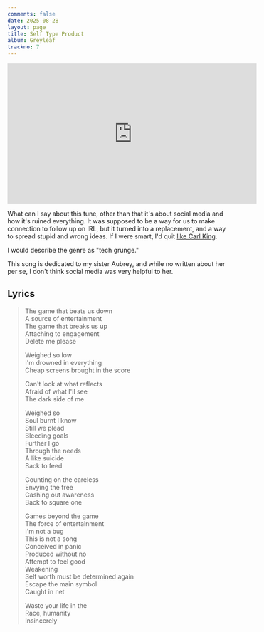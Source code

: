 ```yaml
---
comments: false
date: 2025-08-28
layout: page
title: Self Type Product
album: Greyleaf
trackno: 7
---
```


<iframe width="560" height="315" src="https://www.youtube.com/embed/TODO?si=Mjkg01hmt3s-jNZP" title="YouTube video player" frameborder="0" allow="accelerometer; autoplay; clipboard-write; encrypted-media; gyroscope; picture-in-picture; web-share" referrerpolicy="strict-origin-when-cross-origin" allowfullscreen></iframe>

What can I say about this tune,
other than that it's about social media and how it's ruined everything.
It was supposed to be a way for us to make connection to follow up
on IRL,
but it turned into a replacement,
and a way to spread stupid and wrong ideas.
If I were smart, I'd quit
[like Carl King](https://carlkingdom.com/carl-king-is-no-longer-on-social-media).

I would describe the genre as "tech grunge."

This song is dedicated to my sister Aubrey,
and while no written about her per se,
I don't think social media was very helpful to her.

## Lyrics

>The game that beats us down<br>
>A source of entertainment<br>
>The game that breaks us up<br>
>Attaching to engagement<br>
>Delete me please
>
>Weighed so low<br>
>I'm drowned in everything<br>
>Cheap screens brought in the score
>
>Can't look at what reflects<br>
>Afraid of what I'll see<br>
>The dark side of me
>
>Weighed so<br>
>Soul burnt I know<br>
>Still we plead<br>
>Bleeding goals<br>
>Further I go<br>
>Through the needs<br>
>A like suicide<br>
>Back to feed
>
>Counting on the careless<br>
>Envying the free<br>
>Cashing out awareness<br>
>Back to square one
>
>Games beyond the game<br>
>The force of entertainment<br>
>I'm not a bug<br>
>This is not a song<br>
>Conceived in panic<br>
>Produced without no<br>
>Attempt to feel good<br>
>Weakening<br>
>Self worth must be determined again<br>
>Escape the main symbol<br>
>Caught in net
>
>Waste your life in the<br>
>Race, humanity<br>
>Insincerely
